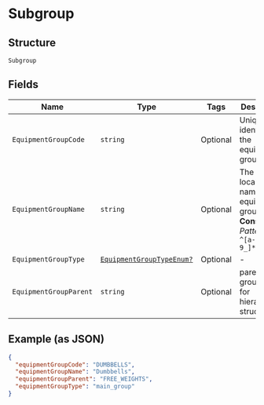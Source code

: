 
# Subgroup

## Structure

`Subgroup`

## Fields

| Name | Type | Tags | Description |
|  --- | --- | --- | --- |
| `EquipmentGroupCode` | `string` | Optional | Unique identifier for the equipment group. |
| `EquipmentGroupName` | `string` | Optional | The localized name of the equipment group<br>**Constraints**: *Pattern*: `^[a-zA-Z0-9_]*$` |
| `EquipmentGroupType` | [`EquipmentGroupTypeEnum?`](../../doc/models/equipment-group-type-enum.md) | Optional | - |
| `EquipmentGroupParent` | `string` | Optional | parent group CODE for hierarchical structuring. |

## Example (as JSON)

```json
{
  "equipmentGroupCode": "DUMBBELLS",
  "equipmentGroupName": "Dumbbells",
  "equipmentGroupParent": "FREE_WEIGHTS",
  "equipmentGroupType": "main_group"
}
```

